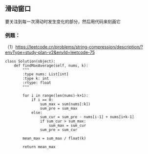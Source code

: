 ## 滑动窗口

要关注到每一次滑动时发生变化的部分，然后用代码来刻画它


### 例题：
（1）https://leetcode.cn/problems/string-compression/description/?envType=study-plan-v2&envId=leetcode-75

```
class Solution(object):
    def findMaxAverage(self, nums, k):
        """
        :type nums: List[int]
        :type k: int
        :rtype: float
        """
        
        for i in range(len(nums)-k+1):
            if i == 0:
                sum_max = sum(nums[:k])
                sum_pre = sum_max
            else:
                sum_cur = sum_pre - nums[i-1] + nums[i+k-1]
                if sum_cur > sum_max:
                    sum_max = sum_cur
                sum_pre = sum_cur
        
        mean_max = sum_max / float(k)

        return mean_max
```